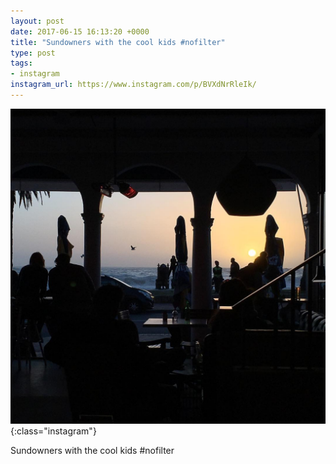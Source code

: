 ```yaml
---
layout: post
date: 2017-06-15 16:13:20 +0000
title: "Sundowners with the cool kids #nofilter"
type: post
tags:
- instagram
instagram_url: https://www.instagram.com/p/BVXdNrRleIk/
---
```


![Instagram - BVXdNrRleIk](/assets/BVXdNrRleIk.jpg){:class="instagram"}

Sundowners with the cool kids #nofilter
